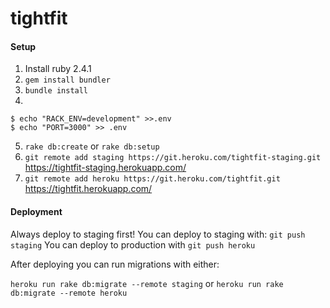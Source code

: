 # tightfit

#### Setup

1. Install ruby 2.4.1
2. `gem install bundler`
3. `bundle install`
4.
```
$ echo "RACK_ENV=development" >>.env
$ echo "PORT=3000" >> .env
```
5. `rake db:create` or `rake db:setup`
6. `git remote add staging https://git.heroku.com/tightfit-staging.git`
  https://tightfit-staging.herokuapp.com/
7. `git remote add heroku https://git.heroku.com/tightfit.git`
  https://tightfit.herokuapp.com/


#### Deployment
Always deploy to staging first!
You can deploy to staging with: `git push staging`
You can deploy to production with `git push heroku`

After deploying you can run migrations with either:

`heroku run rake db:migrate --remote staging` or `heroku run rake db:migrate --remote heroku`
